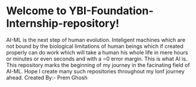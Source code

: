 # Welcome to YBI-Foundation-Internship-repository!
AI-ML is the next step of human evolution. Inteligent machines which are not bound by the biological
limitations of human beings which if created properly can do work which will take a human his whole life
in mere hours or minutes or even seconds and with a ~0 error margin. This is what AI is. This repository
marks the beginning of my journey in the facinating field of AI-ML. Hope I create many such repositories throughout my lonf journey ahead. 
Created By:- Prem Ghosh
